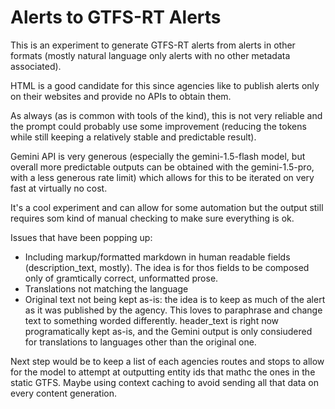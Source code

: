 # Alerts to GTFS-RT Alerts

This is an experiment to generate GTFS-RT alerts from alerts in other formats (mostly natural language only alerts with no other metadata associated).

HTML is a good candidate for this since agencies like to publish alerts only on their websites and provide no APIs to obtain them.

As always (as is common with tools of the kind), this is not very reliable and the prompt could probably use some improvement (reducing the tokens while still keeping a relatively stable and predictable result).

Gemini API is very generous (especially the gemini-1.5-flash model, but overall more predictable outputs can be obtained with the gemini-1.5-pro, with a less generous rate limit) which allows for this to be iterated on very fast at virtually no cost.

It's a cool experiment and can allow for some automation but the output still requires som kind of manual checking to make sure everything is ok.

Issues that have been popping up:

-   Including markup/formatted markdown in human readable fields (description_text, mostly). The idea is for thos fields to be composed only of gramtically correct, unformatted prose.
-   Translations not matching the language
-   Original text not being kept as-is: the idea is to keep as much of the alert as it was published by the agency. This loves to paraphrase and change text to something worded differently. header_text is right now programatically kept as-is, and the Gemini output is only consiudered for translations to languages other than the original one.

Next step would be to keep a list of each agencies routes and stops to allow for the model to attempt at outputting entity ids that mathc the ones in the static GTFS. Maybe using context caching to avoid sending all that data on every content generation.
